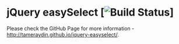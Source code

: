 jQuery easySelect [![Build Status](https://secure.travis-ci.org/tameraydin/jquery-easyselect.png?branch=master)]
=================

Please check the GitHub Page for more information - http://tameraydin.github.io/jquery-easyselect/.
